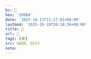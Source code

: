 ```yaml
---
bc: 𠦴
hex: '209B4'
date: '2025-10-13T11:27:01+08:00'
lastmod: '2025-10-18T20:18:36+08:00'
title: 󰔽
url: 󰔽
tags: [車]
src: GHZR, DCCV
note:
---
```

